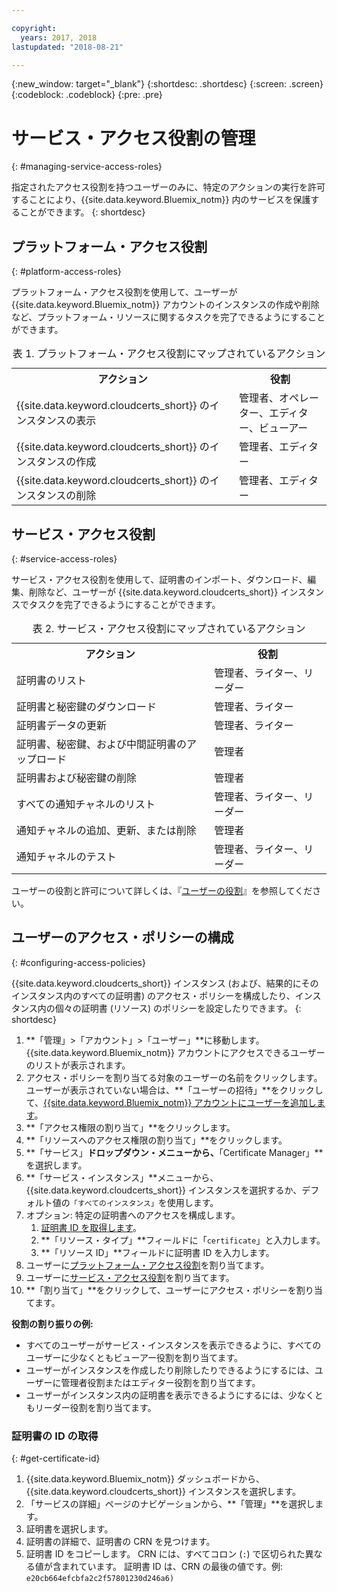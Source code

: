 ```yaml
---

copyright:
  years: 2017, 2018
lastupdated: "2018-08-21"

---
```

{:new_window: target="_blank"}
{:shortdesc: .shortdesc}
{:screen: .screen}
{:codeblock: .codeblock}
{:pre: .pre}

# サービス・アクセス役割の管理
{: #managing-service-access-roles}

指定されたアクセス役割を持つユーザーのみに、特定のアクションの実行を許可することにより、{{site.data.keyword.Bluemix_notm}} 内のサービスを保護することができます。
{: shortdesc}


## プラットフォーム・アクセス役割
{: #platform-access-roles}

プラットフォーム・アクセス役割を使用して、ユーザーが {{site.data.keyword.Bluemix_notm}} アカウントのインスタンスの作成や削除など、プラットフォーム・リソースに関するタスクを完了できるようにすることができます。

<table>
<caption> 表 1. プラットフォーム・アクセス役割にマップされているアクション</caption>
  <tr>
    <th> アクション </th>
    <th> 役割 </th>
  </tr>
  <tr>
    <td>{{site.data.keyword.cloudcerts_short}} のインスタンスの表示</td>
    <td> 管理者、オペレーター、エディター、ビューアー </td>
  </tr>
  <tr>
    <td>{{site.data.keyword.cloudcerts_short}} のインスタンスの作成</td>
    <td> 管理者、エディター </td>
  </tr>
  <tr>
    <td>{{site.data.keyword.cloudcerts_short}} のインスタンスの削除</td>
    <td> 管理者、エディター </td>
  </tr>
</table>


## サービス・アクセス役割
{: #service-access-roles}

サービス・アクセス役割を使用して、証明書のインポート、ダウンロード、編集、削除など、ユーザーが {{site.data.keyword.cloudcerts_short}} インスタンスでタスクを完了できるようにすることができます。

<table>
<caption> 表 2. サービス・アクセス役割にマップされているアクション</caption>
  <tr>
    <th> アクション </th>
    <th> 役割 </th>
  </tr>
  <tr>
    <td>証明書のリスト</td>
    <td> 管理者、ライター、リーダー </td>
  </tr>
  <tr>
    <td>証明書と秘密鍵のダウンロード </td>
    <td> 管理者、ライター </td>
  </tr>
  <tr>
    <td>証明書データの更新</td>
    <td> 管理者、ライター </td>
  </tr>
  <tr>
    <td>証明書、秘密鍵、および中間証明書のアップロード </td>
    <td> 管理者  </td>
  </tr>
  <tr>
    <td>証明書および秘密鍵の削除 </td>
    <td> 管理者 </td>
  </tr>
      <tr>
        <td>すべての通知チャネルのリスト </td>
        <td> 管理者、ライター、リーダー </td>
      </tr>
   <tr>
     <td>通知チャネルの追加、更新、または削除 </td>
     <td> 管理者 </td>
   </tr>
     <tr>
       <td>通知チャネルのテスト </td>
       <td> 管理者、ライター、リーダー </td>
     </tr>
</table>


ユーザーの役割と許可について詳しくは、『[ユーザーの役割](/docs/iam/users_roles.html#userroles)』を参照してください。


## ユーザーのアクセス・ポリシーの構成
{: #configuring-access-policies}

{{site.data.keyword.cloudcerts_short}} インスタンス (および、結果的にそのインスタンス内のすべての証明書) のアクセス・ポリシーを構成したり、インスタンス内の個々の証明書 (リソース) のポリシーを設定したりできます。
{: shortdesc}

1.  **「管理」>「アカウント」>「ユーザー」**に移動します。 {{site.data.keyword.Bluemix_notm}} アカウントにアクセスできるユーザーのリストが表示されます。
2.  アクセス・ポリシーを割り当てる対象のユーザーの名前をクリックします。 ユーザーが表示されていない場合は、**「ユーザーの招待」**をクリックして、[{{site.data.keyword.Bluemix_notm}} アカウントにユーザーを追加します](/docs/iam/iamuserinv.html#iamuserinv)。
3.  **「アクセス権限の割り当て」**をクリックします。
4.  **「リソースへのアクセス権限の割り当て」**をクリックします。
5.  **「サービス」**ドロップダウン・メニューから、**「Certificate Manager」**を選択します。
6.  **「サービス・インスタンス」**メニューから、{{site.data.keyword.cloudcerts_short}} インスタンスを選択するか、デフォルト値の`「すべてのインスタンス」`を使用します。
7.  オプション: 特定の証明書へのアクセスを構成します。
    1. [証明書 ID を取得します](#get-certificate-id)。
    2. **「リソース・タイプ」**フィールドに「`certificate`」と入力します。
    3. **「リソース ID」**フィールドに証明書 ID を入力します。
8.  ユーザーに[プラットフォーム・アクセス役割](#platform-access-roles)を割り当てます。
9.  ユーザーに[サービス・アクセス役割](#service-access-roles)を割り当てます。
10. **「割り当て」**をクリックして、ユーザーにアクセス・ポリシーを割り当てます。

**役割の割り振りの例:**
* すべてのユーザーがサービス・インスタンスを表示できるように、すべてのユーザーに少なくともビューアー役割を割り当てます。
* ユーザーがインスタンスを作成したり削除したりできるようにするには、ユーザーに管理者役割またはエディター役割を割り当てます。
* ユーザーがインスタンス内の証明書を表示できるようにするには、少なくともリーダー役割を割り当てます。

### 証明書の ID の取得
{: #get-certificate-id}

1. {{site.data.keyword.Bluemix_notm}} ダッシュボードから、{{site.data.keyword.cloudcerts_short}} インスタンスを選択します。
2. 「サービスの詳細」ページのナビゲーションから、**「管理」**を選択します。
3. 証明書を選択します。
4. 証明書の詳細で、証明書の CRN を見つけます。
5. 証明書 ID をコピーします。 CRN には、すべてコロン (`:`) で区切られた異なる値が含まれています。 証明書 ID は、CRN の最後の値です。例: `e20cb664efcbfa2c2f57801230d246a6)`
